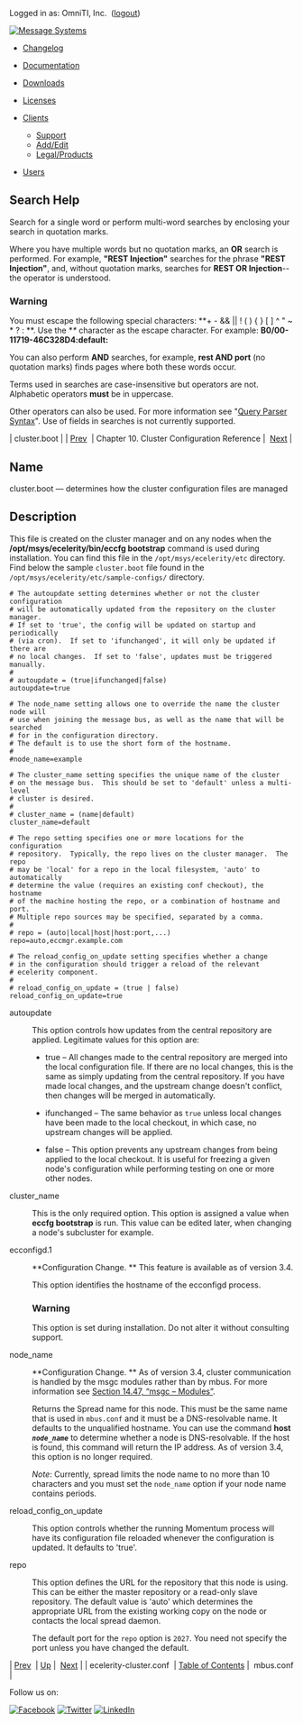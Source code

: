 Logged in as: OmniTI, Inc.  ([logout](https://support.messagesystems.com/logout.php))

[![Message Systems](https://support.messagesystems.com/images/ms-white205.png)](https://support.messagesystems.com/start.php) 

*   [Changelog](https://support.messagesystems.com/start.php?show=changelog)
*   [Documentation](https://support.messagesystems.com/docs/)
*   [Downloads](https://support.messagesystems.com/start.php)

*   [Licenses](https://support.messagesystems.com/license_summary.php)
*   <a href="">Clients</a>
    *   [Support](https://support.messagesystems.com/cs.php)
    *   [Add/Edit](https://support.messagesystems.com/edit_client.php)
    *   [Legal/Products](https://support.messagesystems.com/edit_products.php)
*   [Users](https://support.messagesystems.com/edit_customer.php)

## Search Help

Search for a single word or perform multi-word searches by enclosing your search in quotation marks.

Where you have multiple words but no quotation marks, an **OR** search is performed. For example, **"REST Injection"** searches for the phrase **"REST Injection"**, and, without quotation marks, searches for **REST OR Injection**--the operator is understood.

### Warning

You must escape the following special characters: **+ - && || ! ( ) { } [ ] ^ " ~ * ? : \**. Use the **\** character as the escape character. For example: **B0/00-11719-46C328D4\:default\:**

You can also perform **AND** searches, for example, **rest AND port** (no quotation marks) finds pages where both these words occur.

Terms used in searches are case-insensitive but operators are not. Alphabetic operators **must** be in uppercase.

Other operators can also be used. For more information see "[Query Parser Syntax](https://lucene.apache.org/core/old_versioned_docs/versions/3_0_0/queryparsersyntax.html)". Use of fields in searches is not currently supported.

| cluster.boot |
| [Prev](ecelerity-cluster.conf.php)  | Chapter 10. Cluster Configuration Reference |  [Next](mbus.conf.php) |

<a name="cluster.boot"></a>
## Name

cluster.boot — determines how the cluster configuration files are managed

<a name="idp12717216"></a>
## Description

This file is created on the cluster manager and on any nodes when the **/opt/msys/ecelerity/bin/eccfg bootstrap**           command is used during installation. You can find this file in the `/opt/msys/ecelerity/etc` directory. Find below the sample `cluster.boot` file found in the `/opt/msys/ecelerity/etc/sample-configs/` directory.

```
# The autoupdate setting determines whether or not the cluster configuration
# will be automatically updated from the repository on the cluster manager.
# If set to 'true', the config will be updated on startup and periodically
# (via cron).  If set to 'ifunchanged', it will only be updated if there are
# no local changes.  If set to 'false', updates must be triggered manually.
#
# autoupdate = (true|ifunchanged|false)
autoupdate=true

# The node_name setting allows one to override the name the cluster node will
# use when joining the message bus, as well as the name that will be searched
# for in the configuration directory.
# The default is to use the short form of the hostname.
#
#node_name=example

# The cluster_name setting specifies the unique name of the cluster
# on the message bus.  This should be set to 'default' unless a multi-level
# cluster is desired.
#
# cluster_name = (name|default)
cluster_name=default

# The repo setting specifies one or more locations for the configuration
# repository.  Typically, the repo lives on the cluster manager.  The repo
# may be 'local' for a repo in the local filesystem, 'auto' to automatically
# determine the value (requires an existing conf checkout), the hostname
# of the machine hosting the repo, or a combination of hostname and port.
# Multiple repo sources may be specified, separated by a comma.
#
# repo = (auto|local|host|host:port,...)
repo=auto,eccmgr.example.com

# The reload_config_on_update setting specifies whether a change
# in the configuration should trigger a reload of the relevant
# ecelerity component.
#
# reload_config_on_update = (true | false)
reload_config_on_update=true
```

<dl class="variablelist">

<dt>autoupdate</dt>

<dd>

This option controls how updates from the central repository are applied. Legitimate values for this option are:

*   true – All changes made to the central repository are merged into the local configuration file. If there are no local changes, this is the same as simply updating from the central repository. If you have made local changes, and the upstream change doesn't conflict, then changes will be merged in automatically.

*   ifunchanged – The same behavior as `true` unless local changes have been made to the local checkout, in which case, no upstream changes will be applied.

*   false – This option prevents any upstream changes from being applied to the local checkout. It is useful for freezing a given node's configuration while performing testing on one or more other nodes.

</dd>

<dt>cluster_name</dt>

<dd>

This is the only required option. This option is assigned a value when **eccfg bootstrap**           is run. This value can be edited later, when changing a node's subcluster for example.

</dd>

<dt>ecconfigd.1</dt>

<dd>

**Configuration Change. ** This feature is available as of version 3.4.

This option identifies the hostname of the ecconfigd process.

### Warning

This option is set during installation. Do not alter it without consulting support.

</dd>

<dt>node_name</dt>

<dd>

**Configuration Change. ** As of version 3.4, cluster communication is handled by the msgc modules rather than by mbus. For more information see [Section 14.47, “msgc – Modules”](modules.msgc.php "14.47. msgc – Modules").

Returns the Spread name for this node. This must be the same name that is used in `mbus.conf` and it must be a DNS-resolvable name. It defaults to the unqualified hostname. You can use the command **host *`node_name`***               to determine whether a node is DNS-resolvable. If the host is found, this command will return the IP address. As of version 3.4, this option is no longer required.

*Note*: Currently, spread limits the node name to no more than 10 characters and you must set the `node_name` option if your node name contains periods.

</dd>

<dt>reload_config_on_update</dt>

<dd>

This option controls whether the running Momentum process will have its configuration file reloaded whenever the configuration is updated. It defaults to 'true'.

</dd>

<dt>repo</dt>

<dd>

This option defines the URL for the repository that this node is using. This can be either the master repository or a read-only slave repository. The default value is 'auto' which determines the appropriate URL from the existing working copy on the node or contacts the local spread daemon.

The default port for the `repo` option is `2027`. You need not specify the port unless you have changed the default.

</dd>

</dl>

| [Prev](ecelerity-cluster.conf.php)  | [Up](cluster.ref.php) |  [Next](mbus.conf.php) |
| ecelerity-cluster.conf  | [Table of Contents](index.php) |  mbus.conf |

Follow us on:

[![Facebook](https://support.messagesystems.com/images/icon-facebook.png)](http://www.facebook.com/messagesystems) [![Twitter](https://support.messagesystems.com/images/icon-twitter.png)](http://twitter.com/#!/MessageSystems) [![LinkedIn](https://support.messagesystems.com/images/icon-linkedin.png)](http://www.linkedin.com/company/message-systems)